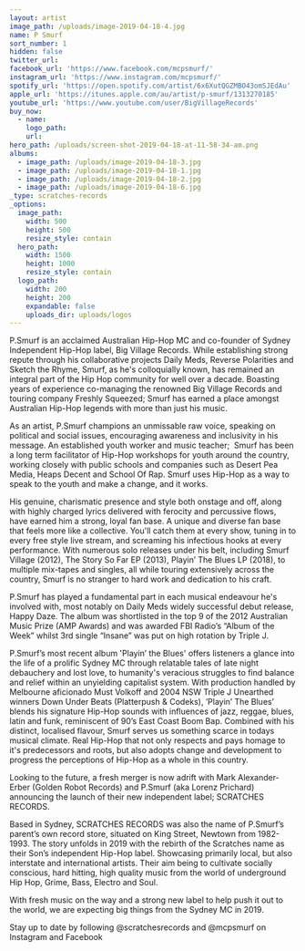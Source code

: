 ```yaml
---
layout: artist
image_path: /uploads/image-2019-04-18-4.jpg
name: P Smurf
sort_number: 1
hidden: false
twitter_url:
facebook_url: 'https://www.facebook.com/mcpsmurf/'
instagram_url: 'https://www.instagram.com/mcpsmurf/'
spotify_url: 'https://open.spotify.com/artist/6x6XutQGZMBO43omSJEdAu'
apple_url: 'https://itunes.apple.com/au/artist/p-smurf/1313270185'
youtube_url: 'https://www.youtube.com/user/BigVillageRecords'
buy_now:
  - name:
    logo_path:
    url:
hero_path: /uploads/screen-shot-2019-04-18-at-11-58-34-am.png
albums:
  - image_path: /uploads/image-2019-04-18-3.jpg
  - image_path: /uploads/image-2019-04-18-1.jpg
  - image_path: /uploads/image-2019-04-18-2.jpg
  - image_path: /uploads/image-2019-04-18-6.jpg
_type: scratches-records
_options:
  image_path:
    width: 500
    height: 500
    resize_style: contain
  hero_path:
    width: 1500
    height: 1000
    resize_style: contain
  logo_path:
    width: 200
    height: 200
    expandable: false
    uploads_dir: uploads/logos
---
```


P.Smurf is an acclaimed Australian Hip-Hop MC and co-founder of Sydney Independent Hip-Hop label, Big Village Records. While establishing strong repute through his collaborative projects Daily Meds, Reverse Polarities and Sketch the Rhyme, Smurf, as he's colloquially known, has remained an integral part of the Hip Hop community for well over a decade. Boasting years of experience co-managing the renowned Big Village Records and touring company Freshly Squeezed; Smurf has earned a place amongst Australian Hip-Hop legends with more than just his music.

As an artist, P.Smurf champions an unmissable raw voice, speaking on political and social issues, encouraging awareness and inclusivity in his message. An established youth worker and music teacher; &nbsp;Smurf has been a long term facilitator of Hip-Hop workshops for youth around the country, working closely with public schools and companies such as Desert Pea Media, Heaps Decent and School Of Rap. Smurf uses Hip-Hop as a way to speak to the youth and make a change, and it works.&nbsp;

His genuine, charismatic presence and style both onstage and off, along with highly charged lyrics delivered with ferocity and percussive flows, have earned him a strong, loyal fan base. A unique and diverse fan base that feels more like a collective. You'll catch them at every show, tuning in to every free style live stream, and screaming his infectious hooks at every performance. With numerous solo releases under his belt, including Smurf Village (2012), The Story So Far EP (2013), Playin’ The Blues LP (2018), to multiple mix-tapes and singles, all while touring extensively across the country, Smurf is no stranger to hard work and dedication to his craft.&nbsp;

P.Smurf has played a fundamental part in each musical endeavour he's involved with, most notably on Daily Meds widely successful debut release, Happy Daze. The album was shortlisted in the top 9 of the 2012 Australian Music Prize (AMP Awards) and was awarded FBI Radio’s “Album of the Week” whilst 3rd single “Insane” was put on high rotation by Triple J.&nbsp;

P.Smurf’s most recent album 'Playin’ the Blues' offers listeners a glance into the life of a prolific Sydney MC through relatable tales of late night debauchery and lost love, to humanity's veracious struggles to find balance and relief within an unyielding capitalist system. With production handled by Melbourne aficionado Must Volkoff and 2004 NSW Triple J Unearthed winners Down Under Beats (Platterpush & Codeks), ’Playin’ The Blues’ blends his signature Hip-Hop sounds with influences of jazz, reggae, blues, latin and funk, reminiscent of 90’s East Coast Boom Bap. Combined with his distinct, localised flavour, Smurf serves us something scarce in todays musical climate. Real Hip-Hop that not only respects and pays homage to it's predecessors and roots, but also adopts change and development to progress the perceptions of Hip-Hop as a whole in this country.&nbsp;

Looking to the future, a fresh merger is now adrift with Mark Alexander-Erber (Golden Robot Records) and P.Smurf (aka Lorenz Prichard) announcing the launch of their new independent label; SCRATCHES RECORDS.

Based in Sydney, SCRATCHES RECORDS was also the name of P.Smurf’s parent’s own record store, situated on King Street, Newtown from 1982-1993. The story unfolds in 2019 with the rebirth of the Scratches name as their Son’s independent Hip-Hop label. Showcasing primarily local, but also interstate and international artists. Their aim being to cultivate socially conscious, hard hitting, high quality music from the world of underground Hip Hop, Grime, Bass, Electro and Soul.&nbsp;

With fresh music on the way and a strong new label to help push it out to the world, we are expecting big things from the Sydney MC in 2019.&nbsp;

Stay up to date by following @scratchesrecords and @mcpsmurf on Instagram and Facebook